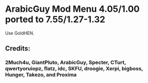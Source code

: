 # ArabicGuy Mod Menu 4.05/1.00 ported to 7.55/1.27-1.32
Use GoldHEN.

## Credits:
### 2Much4u, GiantPluto, ArabicGuy, Specter, CTurt, qwertyoruiopz, flatz, idc, SKFU, droogie, Xerpi, bigboss, Hunger, Takezo, and Proxima
